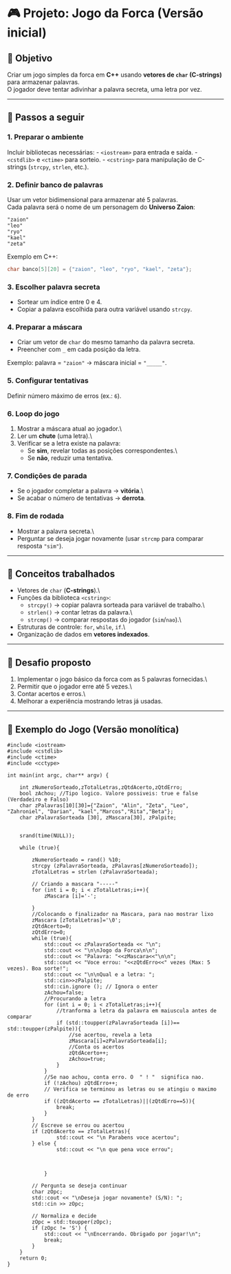 # 🎮 Projeto: Jogo da Forca (Versão inicial)

## 📌 Objetivo

Criar um jogo simples da forca em **C++** usando **vetores de `char`
(C-strings)** para armazenar palavras.\
O jogador deve tentar adivinhar a palavra secreta, uma letra por vez.

------------------------------------------------------------------------

## 📝 Passos a seguir

### 1. Preparar o ambiente

Incluir bibliotecas necessárias: - `<iostream>` para entrada e saída. -
`<cstdlib>` e `<ctime>` para sorteio. - `<cstring>` para manipulação de
C-strings (`strcpy`, `strlen`, etc.).

### 2. Definir banco de palavras

Usar um vetor bidimensional para armazenar até 5 palavras.\
Cada palavra será o nome de um personagem do **Universo Zaion**:

    "zaion"
    "leo"
    "ryo"
    "kael"
    "zeta"

Exemplo em C++:

``` cpp
char banco[5][20] = {"zaion", "leo", "ryo", "kael", "zeta"};
```

### 3. Escolher palavra secreta

-   Sortear um índice entre 0 e 4.
-   Copiar a palavra escolhida para outra variável usando `strcpy`.

### 4. Preparar a máscara

-   Criar um vetor de `char` do mesmo tamanho da palavra secreta.
-   Preencher com `_` em cada posição da letra.

Exemplo: palavra = `"zaion"` → máscara inicial = `"_____"`.

### 5. Configurar tentativas

Definir número máximo de erros (ex.: `6`).

### 6. Loop do jogo

1.  Mostrar a máscara atual ao jogador.\
2.  Ler um **chute** (uma letra).\
3.  Verificar se a letra existe na palavra:
    -   Se **sim**, revelar todas as posições correspondentes.\
    -   Se **não**, reduzir uma tentativa.

### 7. Condições de parada

-   Se o jogador completar a palavra → **vitória**.\
-   Se acabar o número de tentativas → **derrota**.

### 8. Fim de rodada

-   Mostrar a palavra secreta.\
-   Perguntar se deseja jogar novamente (usar `strcmp` para comparar
    resposta `"sim"`).

------------------------------------------------------------------------

## 📘 Conceitos trabalhados

-   Vetores de `char` (**C-strings**).\
-   Funções da biblioteca `<cstring>`:
    -   `strcpy()` → copiar palavra sorteada para variável de trabalho.\
    -   `strlen()` → contar letras da palavra.\
    -   `strcmp()` → comparar respostas do jogador (`sim`/`nao`).\
-   Estruturas de controle: `for`, `while`, `if`.\
-   Organização de dados em **vetores indexados**.

------------------------------------------------------------------------

## 🚀 Desafio proposto

1.  Implementar o jogo básico da forca com as 5 palavras fornecidas.\
2.  Permitir que o jogador erre até 5 vezes.\
3.  Contar acertos e erros.\
4.  Melhorar a experiência mostrando letras já usadas.

------------------------------------------------------------------------

## 📘 Exemplo do Jogo (Versão monolítica)

```
#include <iostream>
#include <cstdlib>
#include <ctime>
#include <cctype>

int main(int argc, char** argv) {
	
	int zNumeroSorteado,zTotalLetras,zQtdAcerto,zQtdErro;
	bool zAchou; //Tipo logico. Valore possiveis: true e false (Verdadeiro e Falso)
	char zPalavras[10][30]={"Zaion", "Alin", "Zeta", "Leo", "Zahroniel", "Darian", "kael","Marcos","Rita","Beta"};
	char zPalavraSorteada [30], zMascara[30], zPalpite;
	
	
	srand(time(NULL));
	
	while (true){
	
		zNumeroSorteado = rand() %10;
		strcpy (zPalavraSorteada, zPalavras[zNumeroSorteado]);
		zTotalLetras = strlen (zPalavraSorteada);
		
		// Criando a mascara "-----"
		for (int i = 0; i < zTotalLetras;i++){
			zMascara [i]='-';
			
		}
		//Colocando o finalizador na Mascara, para nao mostrar lixo
		zMascara [zTotalLetras]='\0';
		zQtdAcerto=0;
		zQtdErro=0;
		while (true){		
			std::cout << zPalavraSorteada << "\n";
			std::cout << "\n\nJogo da Forca\n\n";
			std::cout << "Palavra: "<<zMascara<<"\n\n";
			std::cout << "Voce errou: "<<zQtdErro<<" vezes (Max: 5 vezes). Boa sorte!";
			std::cout << "\n\nQual e a letra: ";
			std::cin>>zPalpite;
			std::cin.ignore (); // Ignora o enter
			zAchou=false;
			//Procurando a letra
			for (int i = 0; i < zTotalLetras;i++){
				//tranforma a letra da palavra em maiuscula antes de comparar
				if (std::toupper(zPalavraSorteada [i])== std::toupper(zPalpite)){
					//se acertou, revela a leta
					zMascara[i]=zPalavraSorteada[i];
					//Conta os acertos
					zQtdAcerto++;
					zAchou=true;
				}	
			}
			//Se nao achou, conta erro. O  " ! "  significa nao.
			if (!zAchou) zQtdErro++;
			// Verifica se terminou as letras ou se atingiu o maximo de erro
			if ((zQtdAcerto == zTotalLetras)||(zQtdErro==5)){
				break;
			}		
		}
		// Escreve se errou ou acertou
		if (zQtdAcerto == zTotalLetras){
				std::cout << "\n Parabens voce acertou";
		} else {
				std::cout << "\n que pena voce errou";
				
				
				
			}
			
		// Pergunta se deseja continuar
        char zOpc;
        std::cout << "\nDeseja jogar novamente? (S/N): ";
        std::cin >> zOpc;

        // Normaliza e decide
        zOpc = std::toupper(zOpc);
        if (zOpc != 'S') {
            std::cout << "\nEncerrando. Obrigado por jogar!\n";
            break;
        }
    }
	return 0;
}
```
